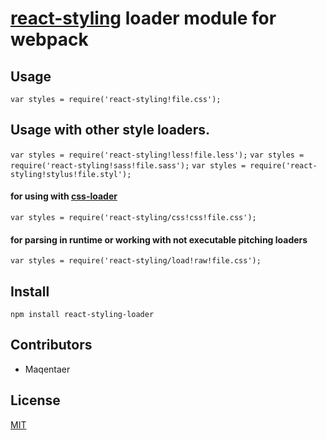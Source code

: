 # [react-styling](https://github.com/halt-hammerzeit/react-styling) loader module for webpack

## Usage

`var styles = require('react-styling!file.css');`

## Usage with other style loaders.

`var styles = require('react-styling!less!file.less');`
`var styles = require('react-styling!sass!file.sass');`
`var styles = require('react-styling!stylus!file.styl');`

#### for using with [css-loader](https://github.com/webpack/css-loader)

`var styles = require('react-styling/css!css!file.css');`

#### for parsing in runtime or working with not executable pitching loaders

`var styles = require('react-styling/load!raw!file.css');`

## Install

`npm install react-styling-loader`

## Contributors

 - Maqentaer

## License

[MIT](LICENSE)
